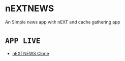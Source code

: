 # nEXTNEWS
An Simple news app with nEXT and cache gathering app
# `APP LIVE`
  - [nEXTNEWS Clone](https://portofolionextjs.vercel.app/) 
  
